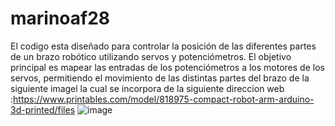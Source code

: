 # marinoaf28
El codigo esta diseñado para controlar la posición de las diferentes partes de un brazo robótico utilizando servos y potenciómetros. 
El objetivo principal es mapear las entradas de los potenciómetros a los motores de los servos, permitiendo el movimiento de las distintas partes del brazo de la siguiente imagel la cual se incorpora de la siguiente direccion web :https://www.printables.com/model/818975-compact-robot-arm-arduino-3d-printed/files
![image](https://github.com/user-attachments/assets/a2e09c4a-ff00-4f24-b6f8-176adc09473a)


